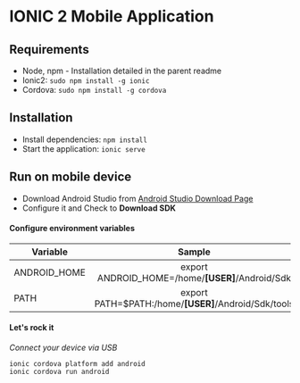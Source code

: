 # IONIC 2 Mobile Application

## Requirements
- Node, npm - Installation detailed in the parent readme
- Ionic2: `sudo npm install -g ionic`
- Cordova: `sudo npm install -g cordova`

## Installation
- Install dependencies: `npm install`
- Start the application: `ionic serve`

## Run on mobile device
- Download Android Studio from [Android Studio Download Page](https://developer.android.com/studio/index.html)
- Configure it and Check to **Download SDK**

#### Configure environment variables

| Variable      | Sample        |
| ------------- |:-------------:|
| ANDROID_HOME  | export ANDROID_HOME=/home/**[USER]**/Android/Sdk |
| PATH          | export PATH=$PATH:/home/**[USER]**/Android/Sdk/tools |

#### Let's rock it
*Connect your device via USB*
```
ionic cordova platform add android
ionic cordova run android
```

